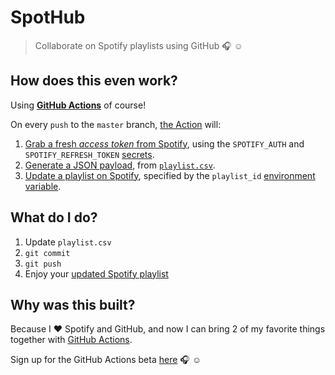 # SpotHub

> Collaborate on Spotify playlists using GitHub :headphones: :relaxed:

## How does this even work?

Using [**GitHub Actions**](https://github.com/features/actions) of course!

On every `push` to the `master` branch, [the Action](https://github.com/swinton/SpotHub/blob/bc2d697744a710bce3ce6a56a10d473045c3ea53/.github/actions/spotify-playlist/Dockerfile) will:

1. [Grab a fresh _access token_ from Spotify](https://github.com/swinton/SpotHub/blob/bc2d697744a710bce3ce6a56a10d473045c3ea53/.github/actions/spotify-playlist/get_access_token.sh), using the `SPOTIFY_AUTH` and `SPOTIFY_REFRESH_TOKEN` [secrets](https://developer.github.com/actions/creating-workflows/storing-secrets/).
1. [Generate a JSON payload](https://github.com/swinton/SpotHub/blob/bc2d697744a710bce3ce6a56a10d473045c3ea53/.github/actions/spotify-playlist/process_playlist.sh), from [`playlist.csv`](playlist.csv).
1. [Update a playlist on Spotify](https://github.com/swinton/SpotHub/blob/bc2d697744a710bce3ce6a56a10d473045c3ea53/.github/actions/spotify-playlist/populate_playlist.sh), specified by the `playlist_id` [environment variable](https://developer.github.com/actions/creating-github-actions/accessing-the-runtime-environment/#environment-variables).

## What do I do?

1. Update `playlist.csv`
1. `git commit`
1. `git push`
1. Enjoy your [updated Spotify playlist](https://open.spotify.com/user/stevewinton/playlist/5lNXObovv3WL1Ioyag2FuG) 

## Why was this built?

Because I :heart: Spotify and GitHub, and now I can bring 2 of my favorite things together with [GitHub Actions](https://github.com/features/actions).

Sign up for the GitHub Actions beta [here](https://github.com/features/actions) :headphones: :relaxed:
